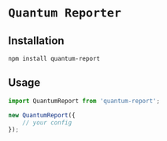 # `Quantum Reporter`

## Installation

```
npm install quantum-report
```

## Usage

```javascript
import QuantumReport from 'quantum-report';

new QuantumReport({
    // your config
});
```
